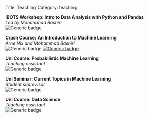 Title: Teaching
Category: teaching

**iBOTS Workshop: Intro to Data Analysis with Python and Pandas**<br>
*Led by Mohammad Bashiri*<br>
![Generic badge](https://img.shields.io/badge/Nov_2023_(in_prep)-666666.svg)

**Crash Course: An Introduction to Machine Learning**<br>
*Arne Nix and Mohammad Bashiri*<br>
![Generic badge](https://img.shields.io/badge/Sep_2022-666666.svg)
[![Generic badge](https://img.shields.io/badge/YouTube_Playlist-E80000.svg)](https://youtube.com/playlist?list=PLyo4bHRa2OKK_a_PdN7Dgc9VSSji8c1EO&si=3stQ963mthwac-Yl)

**Uni Course: Probabilistic Machine Learning**<br>
*Teaching assistant*<br>
![Generic badge](https://img.shields.io/badge/Sep_2022-666666.svg)

**Uni Seminar: Current Topics in Machine Learning**<br>
*Student suprevisor*<br>
![Generic badge](https://img.shields.io/badge/May_2022-666666.svg)

**Uni Course: Data Science**<br>
*Teaching assistant*<br>
![Generic badge](https://img.shields.io/badge/Sep_2021-666666.svg)